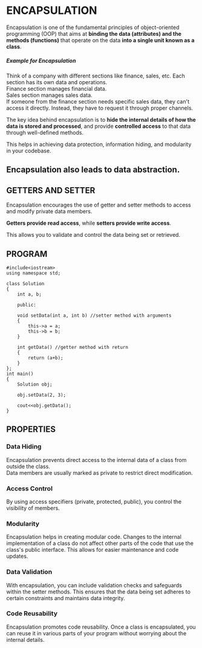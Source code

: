 # ENCAPSULATION
Encapsulation is one of the fundamental principles of object-oriented programming (OOP) that aims at **binding the data (attributes) and the methods (functions)** that operate on the data **into a single unit known as a class**.

##### Example for Encapsulation
Think of a company with different sections like finance, sales, etc. Each section has its own data and operations. <br>
Finance section manages financial data. <br>
Sales section manages sales data.<br>
If someone from the finance section needs specific sales data, they can't access it directly. Instead, they have to request it through proper channels.

The key idea behind encapsulation is to **hide the internal details of how the data is stored and processed**, and provide **controlled access** to that data through well-defined methods. 

This helps in achieving data protection, information hiding, and modularity in your codebase.

## Encapsulation also leads to data abstraction.

## GETTERS AND SETTER
Encapsulation encourages the use of getter and setter methods to access and modify private data members. 

**Getters provide read access**, while **setters provide write access**. 

This allows you to validate and control the data being set or retrieved.

## PROGRAM

```
#include<iostream>
using namespace std;

class Solution
{
    int a, b;
    
    public:
    
    void setData(int a, int b) //setter method with arguments
    {
        this->a = a;
        this->b = b;
    }
    
    int getData() //getter method with return
    {
        return (a+b);
    }
};
int main()
{
    Solution obj;
    
    obj.setData(2, 3);
    
    cout<<obj.getData();
}
```

## PROPERTIES

### Data Hiding
Encapsulation prevents direct access to the internal data of a class from outside the class. <br>
Data members are usually marked as private to restrict direct modification.

### Access Control
By using access specifiers (private, protected, public), you control the visibility of members.

### Modularity
Encapsulation helps in creating modular code. Changes to the internal implementation of a class do not affect other parts of the code that use the class's public interface. This allows for easier maintenance and code updates.

### Data Validation
With encapsulation, you can include validation checks and safeguards within the setter methods. This ensures that the data being set adheres to certain constraints and maintains data integrity.

### Code Reusability
Encapsulation promotes code reusability. Once a class is encapsulated, you can reuse it in various parts of your program without worrying about the internal details.


